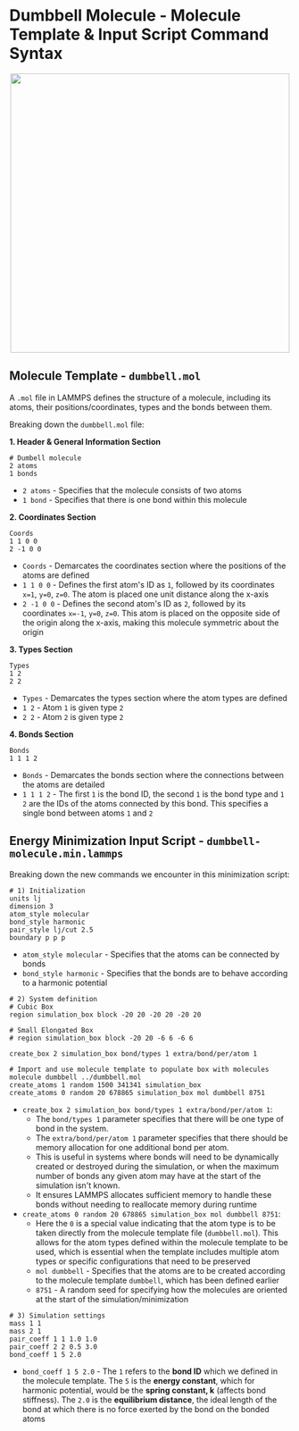 # Dumbbell Molecule - Molecule Template & Input Script Command Syntax

<p align="center">
  <img src="https://github.com/c-vandenberg/lammps-tutorials/assets/60201356/66a60bcc-6d64-4be1-9df2-9975ffd02821" width="500"/>
</p>

## Molecule Template - `dumbbell.mol`
A `.mol` file in LAMMPS defines the structure of a molecule, including its atoms, their positions/coordinates, types and the bonds between them. 

Breaking down the `dumbbell.mol` file:

**1. Header & General Information Section**
```
# Dumbell molecule
2 atoms
1 bonds
```
* `2 atoms` - Specifies that the molecule consists of two atoms
* `1 bond` - Specifies that there is one bond within this molecule

**2. Coordinates Section**
```
Coords
1 1 0 0
2 -1 0 0
```
* `Coords` - Demarcates the coordinates section where the positions of the atoms are defined
* `1 1 0 0` - Defines the first atom's ID as `1`, followed by its coordinates `x=1`, `y=0`, `z=0`. The atom is placed one unit distance along the x-axis
* `2 -1 0 0` - Defines the second atom's ID as `2`, followed by its coordinates `x=-1`, `y=0`, `z=0`. This atom is placed on the opposite side of the origin along the x-axis, making this molecule symmetric about the origin

**3. Types Section**
```
Types
1 2
2 2
```
* `Types` - Demarcates the types section where the atom types are defined
* `1 2` - Atom `1` is given type `2`
* `2 2` - Atom `2` is given type `2`

**4. Bonds Section**
```
Bonds
1 1 1 2
```
* `Bonds` - Demarcates the bonds section where the connections between the atoms are detailed
* `1 1 1 2` - The first `1` is the bond ID, the second `1` is the bond type and `1 2` are the IDs of the atoms connected by this bond. This specifies a single bond between atoms `1` and `2`

## Energy Minimization Input Script - `dumbbell-molecule.min.lammps`

Breaking down the new commands we encounter in this minimization script:

```
# 1) Initialization
units lj
dimension 3
atom_style molecular
bond_style harmonic
pair_style lj/cut 2.5
boundary p p p
```
* `atom_style molecular` - Specifies that the atoms can be connected by bonds
* `bond_style harmonic` - Specifies that the bonds are to behave according to a harmonic potential

```
# 2) System definition
# Cubic Box
region simulation_box block -20 20 -20 20 -20 20

# Small Elongated Box
# region simulation_box block -20 20 -6 6 -6 6

create_box 2 simulation_box bond/types 1 extra/bond/per/atom 1

# Import and use molecule template to populate box with molecules
molecule dumbbell ../dumbbell.mol
create_atoms 1 random 1500 341341 simulation_box
create_atoms 0 random 20 678865 simulation_box mol dumbbell 8751
```
* `create_box 2 simulation_box bond/types 1 extra/bond/per/atom 1`:
  * The `bond/types 1` parameter specifies that there will be one type of bond in the system. 
  * The `extra/bond/per/atom 1` parameter specifies that there should be memory allocation for one additional bond per atom. 
  * This is useful in systems where bonds will need to be dynamically created or destroyed during the simulation, or when the maximum number of bonds any given atom may have at the start of the simulation isn't known. 
  * It ensures LAMMPS allocates sufficient memory to handle these bonds without needing to reallocate memory during runtime
* `create_atoms 0 random 20 678865 simulation_box mol dumbbell 8751`:
  * Here the `0` is a special value indicating that the atom type is to be taken directly from the molecule template file (`dumbbell.mol`). This allows for the atom types defined within the molecule template to be used, which is essential when the template includes multiple atom types or specific configurations that need to be preserved
  * `mol dumbbell` -  Specifies that the atoms are to be created according to the molecule template `dumbbell`, which has been defined earlier
  * `8751` - A random seed for specifying how the molecules are oriented at the start of the simulation/minimization

```
# 3) Simulation settings
mass 1 1
mass 2 1
pair_coeff 1 1 1.0 1.0
pair_coeff 2 2 0.5 3.0
bond_coeff 1 5 2.0
```
* `bond_coeff 1 5 2.0` - The `1` refers to the **bond ID** which we defined in the molecule template. The `5` is the **energy constant**, which for harmonic potential, would be the **spring constant, k** (affects bond stiffness). The `2.0` is the **equilibrium distance**, the ideal length of the bond at which there is no force exerted by the bond on the bonded atoms
